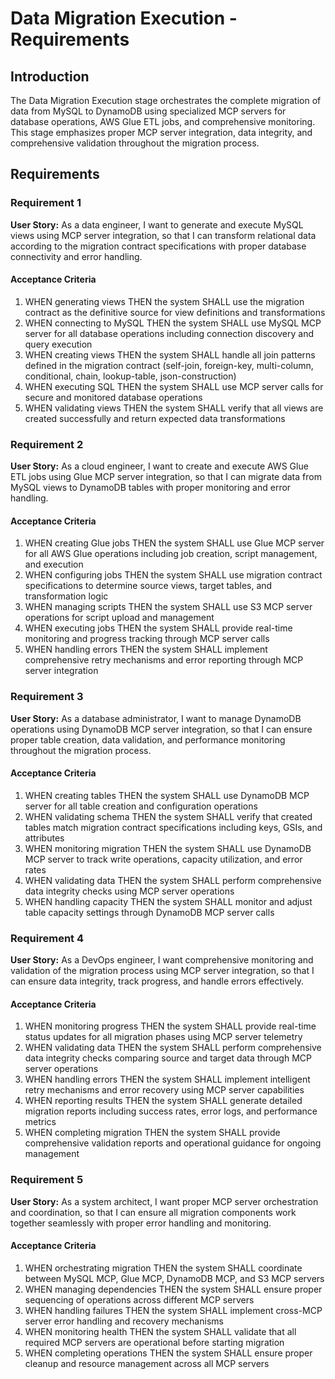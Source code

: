 # Data Migration Execution - Requirements

## Introduction

The Data Migration Execution stage orchestrates the complete migration of data from MySQL to DynamoDB using specialized MCP servers for database operations, AWS Glue ETL jobs, and comprehensive monitoring. This stage emphasizes proper MCP server integration, data integrity, and comprehensive validation throughout the migration process.

## Requirements

### Requirement 1

**User Story:** As a data engineer, I want to generate and execute MySQL views using MCP server integration, so that I can transform relational data according to the migration contract specifications with proper database connectivity and error handling.

#### Acceptance Criteria

1. WHEN generating views THEN the system SHALL use the migration contract as the definitive source for view definitions and transformations
2. WHEN connecting to MySQL THEN the system SHALL use MySQL MCP server for all database operations including connection discovery and query execution
3. WHEN creating views THEN the system SHALL handle all join patterns defined in the migration contract (self-join, foreign-key, multi-column, conditional, chain, lookup-table, json-construction)
4. WHEN executing SQL THEN the system SHALL use MCP server calls for secure and monitored database operations
5. WHEN validating views THEN the system SHALL verify that all views are created successfully and return expected data transformations

### Requirement 2

**User Story:** As a cloud engineer, I want to create and execute AWS Glue ETL jobs using Glue MCP server integration, so that I can migrate data from MySQL views to DynamoDB tables with proper monitoring and error handling.

#### Acceptance Criteria

1. WHEN creating Glue jobs THEN the system SHALL use Glue MCP server for all AWS Glue operations including job creation, script management, and execution
2. WHEN configuring jobs THEN the system SHALL use migration contract specifications to determine source views, target tables, and transformation logic
3. WHEN managing scripts THEN the system SHALL use S3 MCP server operations for script upload and management
4. WHEN executing jobs THEN the system SHALL provide real-time monitoring and progress tracking through MCP server calls
5. WHEN handling errors THEN the system SHALL implement comprehensive retry mechanisms and error reporting through MCP server integration

### Requirement 3

**User Story:** As a database administrator, I want to manage DynamoDB operations using DynamoDB MCP server integration, so that I can ensure proper table creation, data validation, and performance monitoring throughout the migration process.

#### Acceptance Criteria

1. WHEN creating tables THEN the system SHALL use DynamoDB MCP server for all table creation and configuration operations
2. WHEN validating schema THEN the system SHALL verify that created tables match migration contract specifications including keys, GSIs, and attributes
3. WHEN monitoring migration THEN the system SHALL use DynamoDB MCP server to track write operations, capacity utilization, and error rates
4. WHEN validating data THEN the system SHALL perform comprehensive data integrity checks using MCP server operations
5. WHEN handling capacity THEN the system SHALL monitor and adjust table capacity settings through DynamoDB MCP server calls

### Requirement 4

**User Story:** As a DevOps engineer, I want comprehensive monitoring and validation of the migration process using MCP server integration, so that I can ensure data integrity, track progress, and handle errors effectively.

#### Acceptance Criteria

1. WHEN monitoring progress THEN the system SHALL provide real-time status updates for all migration phases using MCP server telemetry
2. WHEN validating data THEN the system SHALL perform comprehensive data integrity checks comparing source and target data through MCP server operations
3. WHEN handling errors THEN the system SHALL implement intelligent retry mechanisms and error recovery using MCP server capabilities
4. WHEN reporting results THEN the system SHALL generate detailed migration reports including success rates, error logs, and performance metrics
5. WHEN completing migration THEN the system SHALL provide comprehensive validation reports and operational guidance for ongoing management

### Requirement 5

**User Story:** As a system architect, I want proper MCP server orchestration and coordination, so that I can ensure all migration components work together seamlessly with proper error handling and monitoring.

#### Acceptance Criteria

1. WHEN orchestrating migration THEN the system SHALL coordinate between MySQL MCP, Glue MCP, DynamoDB MCP, and S3 MCP servers
2. WHEN managing dependencies THEN the system SHALL ensure proper sequencing of operations across different MCP servers
3. WHEN handling failures THEN the system SHALL implement cross-MCP server error handling and recovery mechanisms
4. WHEN monitoring health THEN the system SHALL validate that all required MCP servers are operational before starting migration
5. WHEN completing operations THEN the system SHALL ensure proper cleanup and resource management across all MCP servers